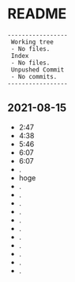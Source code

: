 # README
```shell
-----------------
 Working tree
 - No files.
 Index
 - No files.
 Unpushed Commit
 - No commits.
-----------------
```

## 2021-08-15

* 2:47
* 4:38
* 5:46
* 6:07
* 6:07
* .
* hoge
* .
* .
* .
* .
* .
* .
* .
* .
* .
* .
* .
